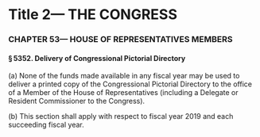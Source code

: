 
# Title 2— THE CONGRESS
### CHAPTER 53— HOUSE OF REPRESENTATIVES MEMBERS
#### § 5352. Delivery of Congressional Pictorial Directory

(a) None of the funds made available in any fiscal year may be used to deliver a printed copy of the Congressional Pictorial Directory to the office of a Member of the House of Representatives (including a Delegate or Resident Commissioner to the Congress).

(b) This section shall apply with respect to fiscal year 2019 and each succeeding fiscal year.
